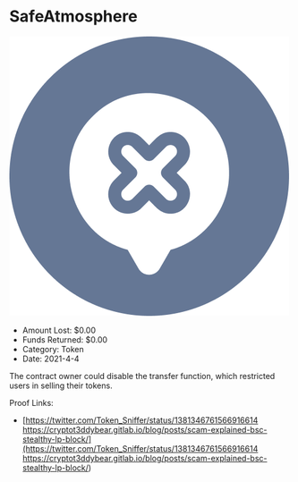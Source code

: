 # SafeAtmosphere
![SafeAtmosphere](/rektimages/SafeAtmosphere.png)
- Amount Lost: $0.00
- Funds Returned: $0.00
- Category: Token
- Date: 2021-4-4

The contract owner could disable the transfer function, which restricted users in selling their tokens.


Proof Links:
- [https://twitter.com/Token_Sniffer/status/1381346761566916614 https://cryptot3ddybear.gitlab.io/blog/posts/scam-explained-bsc-stealthy-lp-block/](https://twitter.com/Token_Sniffer/status/1381346761566916614 https://cryptot3ddybear.gitlab.io/blog/posts/scam-explained-bsc-stealthy-lp-block/)


